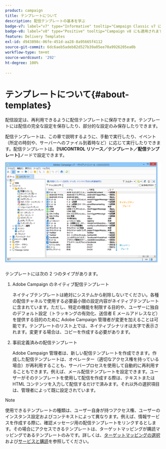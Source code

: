 ```yaml
---
product: campaign
title: テンプレートについて
description: 配信テンプレートの基本を学ぶ
badge-v7: label="v7" type="Informative" tooltip="Campaign Classic v7 に適用されます"
badge-v8: label="v8" type="Positive" tooltip="Campaign v8 にも適用されます"
feature: Delivery Templates
exl-id: d943898c-06fe-451d-aa28-8a95665f4112
source-git-commit: 6dc6aeb5adeb82d527b39a05ee70a9926205ea0b
workflow-type: tm+mt
source-wordcount: '292'
ht-degree: 100%

---
```


# テンプレートについて{#about-templates}



配信設定は、再利用できるように配信テンプレートに保存できます。テンプレートには配信の完全な設定を保存したり、部分的な設定のみ保存したりできます。

配信テンプレートは、この章で説明するように、手動で実行したり、イベント（所定の時刻や、サーバーへのファイル到着時など）に応じて実行したりできます。配信テンプレートは、**[!UICONTROL リソース／テンプレート／配信テンプレート]**&#x200B;ノードで設定できます。

![](assets/s_user_template_list.png)

テンプレートには次の 2 つのタイプがあります。

1. Adobe Campaign のネイティブ配信テンプレート

   ネイティブテンプレートは絶対にシステムから削除しないでください。各種の配信チャネルで使用する必要最小限の設定内容がネイティブテンプレートに含まれています。ただし、特定の機能を制限する目的や、ユーザーに独自のデフォルト設定（トラッキングの有効化、送信者 E メールアドレスなど）を提供する目的のために Adobe Campaign 管理者が変更を加えることは可能です。テンプレートのリスト上では、ネイティブシナリオは太字で表示されます。変更する場合は、コピーを作成する必要があります。

1. 事前定義済みの配信テンプレート

   Adobe Campaign 管理者は、新しい配信テンプレートを作成できます。作成した配信テンプレートは、オペレーター（適切なアクセス権を持っている場合）が再利用することも、サーバープロセスを使用して自動的に再利用することもできます。例えば、メール配信テンプレートを設定できます。ユーザーがそのテンプレートを使用して配信を作成する際は、テキストまたは HTML コンテンツを入力して配信するだけで済みます。それ以外の選択項目は、管理者によって既に設定されています。

>[!NOTE]
>
>使用できるテンプレートの種類は、ユーザー自身が持つアクセス権、ユーザーのインスタンス設定およびコンテキストによって異なります。例えば、情報サービスを作成する際に、確認メッセージ用の配信テンプレートをリンクするとします。その場合にアクセスできるテンプレートは、ターゲットマッピングが購読マッピングであるテンプレートのみです。詳しくは、[ターゲットマッピングの選択](selecting-a-target-mapping.md)および[サービスと購読](about-services-and-subscriptions.md)を参照してください。
